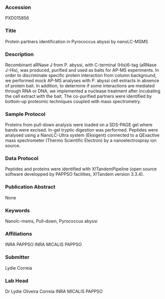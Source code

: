 ### Accession
PXD015856

### Title
Protein partners identification in Pyrococcus abyssi by nanoLC-MSMS

### Description
Recombinant aRNase J from P. abyssi, with C-terminal (His)6-tag (aRNase J-His), was produced, purified and used as baits for AP-MS experiments. In order to discriminate specific protein interaction from column background, we performed mock AP-MS analyses with P. abyssi cell extracts in absence of protein bait. In addition, to determine if some interactions are mediated through RNA or DNA, we implemented a nuclease treatment after incubating the cell extract with the bait. The co-purified partners were identified by bottom-up proteomic techniques coupled with mass spectrometry.

### Sample Protocol
Proteins from pull-down analysis were loaded on a SDS-PAGE gel where bands were excised. In-gel tryptic digestion was performed. Peptides were analysed using a NanoLC-Ultra system (Eksigent) connected to a QExactive mass spectrometer (Thermo Scientific Electron) by a nanoelectrospray ion source.

### Data Protocol
Peptides and proteins were identified with X!TandemPipeline (open source software developped by PAPPSO facilities, X!Tandem version 3.3.4).

### Publication Abstract
None

### Keywords
Nanolc-msms, Pull-down, Pyrococcus abyssi

### Affiliations
INRA PAPPSO
INRA MICALIS PAPPSO

### Submitter
Lydie Correia

### Lab Head
Dr Lydie Oliveira Correia
INRA MICALIS PAPPSO


